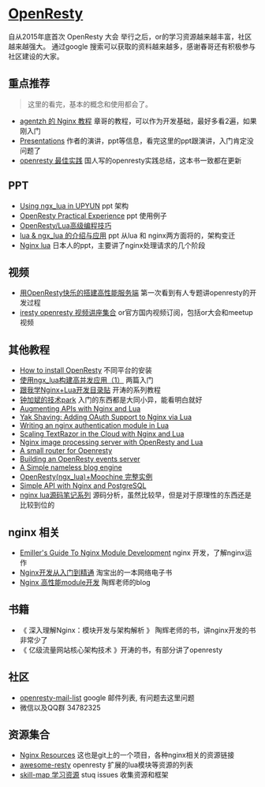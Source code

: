 [OpenResty](http://openresty.org/)
=================================

自从2015年底首次 OpenResty 大会 举行之后，or的学习资源越来越丰富，社区越来越强大。 通过google 搜索可以获取的资料越来越多，感谢春哥还有积极参与社区建设的大家。


## 重点推荐
> 这里的看完，基本的概念和使用都会了。

+ [agentzh 的 Nginx 教程](http://openresty.org/download/agentzh-nginx-tutorials-zhcn.html) 章哥的教程，可以作为开发基础，最好多看2遍，如果刚入门
+ [Presentations](http://openresty.org/#Presentations) 作者的演讲，ppt等信息，看完这里的ppt跟演讲，入门肯定没问题了
+ [openresty 最佳实践](https://github.com/moonbingbing/openresty-best-practices) 国人写的openresty实践总结，这本书一致都在更新

## PPT
+ [Using ngx_lua in UPYUN](http://www.slideshare.net/timebug/using-ngxlua-in-upyun) ppt 架构
+ [OpenResty Practical Experience](http://www.slideshare.net/xqpmjh/openresty-practical-programming) ppt 使用例子
+ [OpenResty/Lua高级编程技巧](http://www.slideshare.net/xqpmjh/openrestylua)
+ [lua & ngx_lua 的介绍与应用](http://www.slideshare.net/hugodotlau/lua-ngxlua) ppt 从lua 和 nginx两方面将的，架构变迁
+ [Nginx lua](http://www.slideshare.net/harukayon/ngx-lua-public) 日本人的ppt，主要讲了nginx处理请求的几个阶段

## 视频
* [用OpenResty快乐的搭建高性能服务端](http://www.stuq.org/course/detail/1015) 第一次看到有人专题讲openresty的开发过程
* [iresty openresty 视频讲座集合](http://i.youku.com/u/UMjczNDA2MTYw) or官方国内视频订阅，包括or大会和meetup视频

## 其他教程
+ [How to install OpenResty](http://www.nginxtips.com/how-to-install-openresty/) 不同平台的安装
+ [使用ngx_lua构建高并发应用（1）](http://blog.csdn.net/chosen0ne/article/details/7304192) 两篇入门
+ [跟我学Nginx+Lua开发目录贴](http://jinnianshilongnian.iteye.com/blog/2190344) 开涛的系列教程
+ [钟加斌的技术park](http://blog.chinaunix.net/uid/26443921/cid-158075-list-1.html)  入门的东西都是大同小异，能看明白就好
+ [Augmenting APIs with Nginx and Lua](http://tech.3scale.net/2013/01/09/augment-your-api-without-touching-it/)
+ [Yak Shaving: Adding OAuth Support to Nginx via Lua](http://chairnerd.seatgeek.com/oauth-support-for-nginx-with-lua/)
+ [Writing an nginx authentication module in Lua](http://www.stavros.io/posts/writing-an-nginx-authentication-module-in-lua/)
+ [Scaling TextRazor in the Cloud with Nginx and Lua](http://www.textrazor.com/blog/2013/03/scaling-textrazor-in-the-cloud-with-nginx-and-lua.html)
+ [Nginx image processing server with OpenResty and Lua](http://leafo.net/posts/creating_an_image_server.html)
+ [A small router for Openresty](https://docs.apitools.com/blog/2014/04/24/a-small-router-for-openresty.html)
+ [Building an OpenResty events server](https://github.com/cagerton/dropthat/)
+ [A Simple nameless blog engine](https://github.com/torhve/LuaWeb)
+ [OpenResty(ngx_lua)+Moochine 完整实例](https://github.com/appwilldev/moochine-demo)
+ [Simple API with Nginx and PostgreSQL](http://rny.io/nginx/postgresql/2013/07/26/simple-api-with-nginx-and-postgresql.html)
+ [nginx lua源码笔记系列](http://blog.liwenxin.com/) 源码分析，虽然比较早，但是对于原理性的东西还是比较到位的


## nginx 相关
+ [Emiller's Guide To Nginx Module Development](http://www.evanmiller.org/nginx-modules-guide.html) nginx 开发，了解nginx运作
+ [Nginx开发从入门到精通](https://github.com/taobao/nginx-book) 淘宝出的一本网络电子书
+ [Nginx 高性能module开发](http://blog.csdn.net/column/details/nginx-module-develop.html) 陶辉老师的blog

## 书籍

+ 《 深入理解Nginx：模块开发与架构解析 》 陶辉老师的书，讲nginx开发的书非常少了
+ 《 亿级流量网站核心架构技术 》开涛的书，有部分讲了openresty


## 社区
+ [openresty-mail-list](https://groups.google.com/forum/#!forum/openresty) google 邮件列表, 有问题去这里问题
+ 微信以及QQ群 34782325


## 资源集合
+ [Nginx Resources](https://github.com/fcambus/nginx-resources) 这也是git上的一个项目，各种nginx相关的资源链接
+ [awesome-resty](https://github.com/bungle/awesome-resty)  openresty 扩展的lua模块等资源的列表
+ [skill-map 学习资源](https://github.com/TeamStuQ/skill-map/issues/29) stuq issues 收集资源和框架
